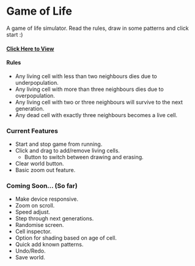 # Game of Life

A game of life simulator. Read the rules, draw in some patterns and click start :)

#### [Click Here to View](https://dbuzzin.github.io/game-of-life/)

#### Rules

+ Any living cell with less than two neighbours dies due to underpopulation.
+ Any living cell with more than three neighbours dies due to overpopulation.
+ Any living cell with two or three neighbours will survive to the next generation.
+ Any dead cell with exactly three neighbours becomes a live cell.

### Current Features

+ Start and stop game from running.
+ Click and drag to add/remove living cells.
  + Button to switch between drawing and erasing.
+ Clear world button.
+ Basic zoom out feature.

### Coming Soon... (So far)

+ Make device responsive.
+ Zoom on scroll.
+ Speed adjust.
+ Step through next generations.
+ Randomise screen.
+ Cell inspector.
+ Option for shading based on age of cell.
+ Quick add known patterns.
+ Undo/Redo.
+ Save world.
